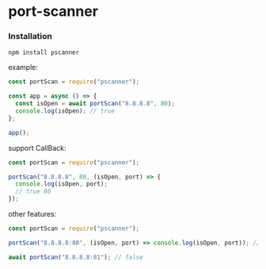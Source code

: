 # port-scanner

### Installation

```
npm install pscanner
```

example:

```javascript
const portScan = require("pscanner");

const app = async () => {
  const isOpen = await portScan("8.8.8.8", 80);
  console.log(isOpen); // true
};

app();
```

support CallBack:

```javascript
const portScan = require("pscanner");

portScan("8.8.8.8", 80, (isOpen, port) => {
  console.log(isOpen, port);
  // true 80
});
```

other features:

```javascript
const portScan = require("pscanner");

portScan("8.8.8.8:80", (isOpen, port) => console.log(isOpen, port)); // true 80

await portScan("8.8.8.8:81"); // false
```
